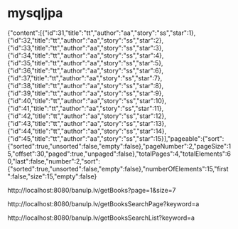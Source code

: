 # mysqljpa

{"content":[{"id":31,"title":"tt","author":"aa","story":"ss","star":1},{"id":32,"title":"tt","author":"aa","story":"ss","star":2},{"id":33,"title":"tt","author":"aa","story":"ss","star":3},{"id":34,"title":"tt","author":"aa","story":"ss","star":4},{"id":35,"title":"tt","author":"aa","story":"ss","star":5},{"id":36,"title":"tt","author":"aa","story":"ss","star":6},{"id":37,"title":"tt","author":"aa","story":"ss","star":7},{"id":38,"title":"tt","author":"aa","story":"ss","star":8},{"id":39,"title":"tt","author":"aa","story":"ss","star":9},{"id":40,"title":"tt","author":"aa","story":"ss","star":10},{"id":41,"title":"tt","author":"aa","story":"ss","star":11},{"id":42,"title":"tt","author":"aa","story":"ss","star":12},{"id":43,"title":"tt","author":"aa","story":"ss","star":13},{"id":44,"title":"tt","author":"aa","story":"ss","star":14},{"id":45,"title":"tt","author":"aa","story":"ss","star":15}],"pageable":{"sort":{"sorted":true,"unsorted":false,"empty":false},"pageNumber":2,"pageSize":15,"offset":30,"paged":true,"unpaged":false},"totalPages":4,"totalElements":60,"last":false,"number":2,"sort":{"sorted":true,"unsorted":false,"empty":false},"numberOfElements":15,"first":false,"size":15,"empty":false}

http://localhost:8080/banulp.lv/getBooks?page=1&size=7

http://localhost:8080/banulp.lv/getBooksSearchPage?keyword=a

http://localhost:8080/banulp.lv/getBooksSearchList?keyword=a